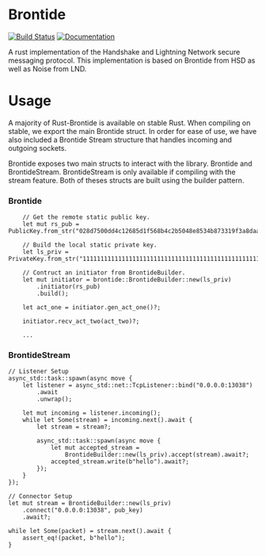 # Brontide
[![Build Status](https://travis-ci.org/HandshakeAlliance/rust-brontide.svg?branch=master)](https://travis-ci.org/HandshakeAlliance/rust-brontide)
[![Documentation][docs-badge]][docs-url]

[docs-badge]: https://docs.rs/brontide/badge.svg?version=0.0.0
[docs-url]: https://docs.rs/brontide

A rust implementation of the Handshake and Lightning Network secure messaging protocol.
This implementation is based on Brontide from HSD as well as Noise from LND.

# Usage

A majority of Rust-Brontide is available on stable Rust. When compiling on stable, we export the main Brontide struct.
In order for ease of use, we have also included a Brontide Stream structure that handles incoming and outgoing sockets.

Brontide exposes two main structs to interact with the library. Brontide and BrontideStream. BrontideStream is only available if compiling with the stream feature.
Both of theses structs are built using the builder pattern. 

### Brontide 

```
    // Get the remote static public key.
    let mut rs_pub = PublicKey.from_str("028d7500dd4c12685d1f568b4c2b5048e8534b873319f3a8daa612b469132ec7f7")?;

    // Build the local static private key.
    let ls_priv = PrivateKey.from_str("1111111111111111111111111111111111111111111111111111111111111111")?

    // Contruct an initiator from BrontideBuilder.
    let mut initiator = brontide::BrontideBuilder::new(ls_priv)
        .initiator(rs_pub)
        .build();

    let act_one = initiator.gen_act_one()?;

    initiator.recv_act_two(act_two)?;

    ...
```

### BrontideStream 

```
// Listener Setup
async_std::task::spawn(async move {
    let listener = async_std::net::TcpListener::bind("0.0.0.0:13038")
        .await
        .unwrap();

    let mut incoming = listener.incoming();
    while let Some(stream) = incoming.next().await {
        let stream = stream?;

        async_std::task::spawn(async move {
            let mut accepted_stream =
                BrontideBuilder::new(ls_priv).accept(stream).await?;
            accepted_stream.write(b"hello").await?;
        });
    }
});

// Connector Setup
let mut stream = BrontideBuilder::new(ls_priv)
    .connect("0.0.0.0:13038", pub_key)
    .await?;

while let Some(packet) = stream.next().await {
    assert_eq!(packet, b"hello");
}
```

